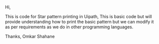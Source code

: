Hi,

This is code for Star pattern printing in Uipath, This is basic code but will provide understanding how to print the basic pattern but we can modify it as per requirements as we do in other programming languages.

Thanks,
Omkar Shahane
